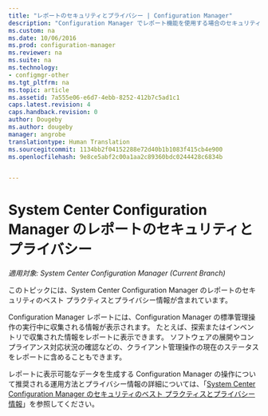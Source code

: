 ```yaml
---
title: "レポートのセキュリティとプライバシー | Configuration Manager"
description: "Configuration Manager でレポート機能を使用する場合のセキュリティとプライバシーのベスト プラクティスを理解します。"
ms.custom: na
ms.date: 10/06/2016
ms.prod: configuration-manager
ms.reviewer: na
ms.suite: na
ms.technology:
- configmgr-other
ms.tgt_pltfrm: na
ms.topic: article
ms.assetid: 7a555e06-e6d7-4ebb-8252-412b7c5ad1c1
caps.latest.revision: 4
caps.handback.revision: 0
author: Dougeby
ms.author: dougeby
manager: angrobe
translationtype: Human Translation
ms.sourcegitcommit: 1134bb2f04152288e72d40b1b1083f415cb4e900
ms.openlocfilehash: 9e8ce5abf2c00a1aa2c89360bdc0244428c6834b


---
```

# <a name="security-and-privacy-for-reporting-in-system-center-configuration-manager"></a>System Center Configuration Manager のレポートのセキュリティとプライバシー

*適用対象: System Center Configuration Manager (Current Branch)*

このトピックには、System Center Configuration Manager のレポートのセキュリティのベスト プラクティスとプライバシー情報が含まれています。  

 Configuration Manager レポートには、Configuration Manager の標準管理操作の実行中に収集される情報が表示されます。 たとえば、探索またはインベントリで収集された情報をレポートに表示できます。 ソフトウェアの展開やコンプライアンス対応状況の確認などの、クライアント管理操作の現在のステータスをレポートに含めることもできます。  

 レポートに表示可能なデータを生成する Configuration Manager の操作について推奨される運用方法とプライバシー情報の詳細については、「[System Center Configuration Manager のセキュリティのベスト プラクティスとプライバシー情報](../../plan-design/security/security-best-practices-and-privacy-information.md)」を参照してください。  



<!--HONumber=Nov16_HO1-->


